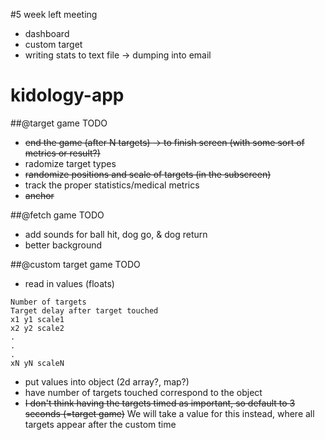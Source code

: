 #5 week left meeting
* dashboard
* custom target
* writing stats to text file -> dumping into email

kidology-app
============
##@target game TODO
* ~~end the game (after N targets) -> to finish screen (with some sort of metrics or result?)~~
* radomize target types
* ~~randomize positions and scale of targets (in the subscreen)~~
* track the proper statistics/medical metrics
* ~~anchor~~

##@fetch game TODO
* add sounds for ball hit, dog go, & dog return
* better background

##@custom target game TODO
* read in values (floats)
```
Number of targets
Target delay after target touched
x1 y1 scale1
x2 y2 scale2
.
.
.
xN yN scaleN
```
* put values into object (2d array?, map?)
* have number of targets touched correspond to the object
* ~~I don't think having the targets timed as important, so default to 3 seconds (=target game)~~ We will take a value for this instead, where all targets appear after the custom time



